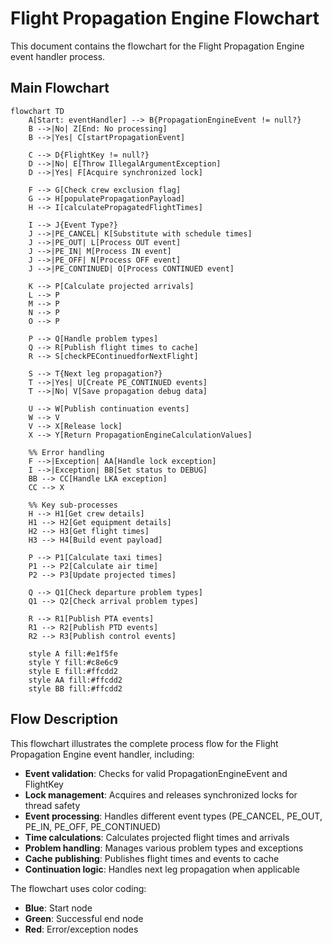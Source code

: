 # Flight Propagation Engine Flowchart

This document contains the flowchart for the Flight Propagation Engine event handler process.

## Main Flowchart

```mermaid
flowchart TD
    A[Start: eventHandler] --> B{PropagationEngineEvent != null?}
    B -->|No| Z[End: No processing]
    B -->|Yes| C[startPropagationEvent]
    
    C --> D{FlightKey != null?}
    D -->|No| E[Throw IllegalArgumentException]
    D -->|Yes| F[Acquire synchronized lock]
    
    F --> G[Check crew exclusion flag]
    G --> H[populatePropagationPayload]
    H --> I[calculatePropagatedFlightTimes]
    
    I --> J{Event Type?}
    J -->|PE_CANCEL| K[Substitute with schedule times]
    J -->|PE_OUT| L[Process OUT event]
    J -->|PE_IN| M[Process IN event]
    J -->|PE_OFF| N[Process OFF event]
    J -->|PE_CONTINUED| O[Process CONTINUED event]
    
    K --> P[Calculate projected arrivals]
    L --> P
    M --> P
    N --> P
    O --> P
    
    P --> Q[Handle problem types]
    Q --> R[Publish flight times to cache]
    R --> S[checkPEContinuedforNextFlight]
    
    S --> T{Next leg propagation?}
    T -->|Yes| U[Create PE_CONTINUED events]
    T -->|No| V[Save propagation debug data]
    
    U --> W[Publish continuation events]
    W --> V
    V --> X[Release lock]
    X --> Y[Return PropagationEngineCalculationValues]
    
    %% Error handling
    F -->|Exception| AA[Handle lock exception]
    I -->|Exception| BB[Set status to DEBUG]
    BB --> CC[Handle LKA exception]
    CC --> X
    
    %% Key sub-processes
    H --> H1[Get crew details]
    H1 --> H2[Get equipment details]
    H2 --> H3[Get flight times]
    H3 --> H4[Build event payload]
    
    P --> P1[Calculate taxi times]
    P1 --> P2[Calculate air time]
    P2 --> P3[Update projected times]
    
    Q --> Q1[Check departure problem types]
    Q1 --> Q2[Check arrival problem types]
    
    R --> R1[Publish PTA events]
    R1 --> R2[Publish PTD events]
    R2 --> R3[Publish control events]
    
    style A fill:#e1f5fe
    style Y fill:#c8e6c9
    style E fill:#ffcdd2
    style AA fill:#ffcdd2
    style BB fill:#ffcdd2
```

## Flow Description

This flowchart illustrates the complete process flow for the Flight Propagation Engine event handler, including:

- **Event validation**: Checks for valid PropagationEngineEvent and FlightKey
- **Lock management**: Acquires and releases synchronized locks for thread safety
- **Event processing**: Handles different event types (PE_CANCEL, PE_OUT, PE_IN, PE_OFF, PE_CONTINUED)
- **Time calculations**: Calculates projected flight times and arrivals
- **Problem handling**: Manages various problem types and exceptions
- **Cache publishing**: Publishes flight times and events to cache
- **Continuation logic**: Handles next leg propagation when applicable

The flowchart uses color coding:
- **Blue**: Start node
- **Green**: Successful end node
- **Red**: Error/exception nodes
